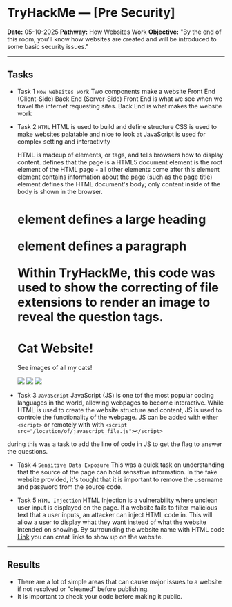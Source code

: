 # TryHackMe — [Pre Security]

**Date:** 05-10-2025 
**Pathway:** How Websites Work
**Objective:** "By the end of this room, you'll know how websites are created and will be introduced to some basic security issues."

---

## Tasks 
- Task 1 `How websites work`
    Two components make a website
        Front End (Client-Side)
        Back End  (Server-Side)
    Front End is what we see when we travel the internet requesting sites.
    Back End is what makes the website work

- Task 2 `HTML`
    HTML is used to build and define structure
    CSS is used to make websites palatable and nice to look at
    JavaScript is used for complex setting and interactivity
    
    HTML is madeup of elements, or tags, and tells browsers how to display content.
        <!DOCTYPE html> defines that the page is a HTML5 document
        <html> element is the root element of the HTML page - all other elements come after this element
        <head> element contains information about the page (such as the page title)
        <body> element defines the HTML document's body; only content inside of the body is shown in the browser.
        <h1> element defines a large heading
        <p> element defines a paragraph
    
    Within TryHackMe, this code was used to show the correcting of file extensions to render an image to reveal the question tags.
            <!DOCTYPE html>
            <html>
                <head>
                    <title>TryHackMe HTML Editor</title>
                </head>
                <body>
                    <h1>Cat Website!</h1>
                    <p>See images of all my cats!</p>
                    <img src='img/cat-1.jpg'>
                    <img src='img/cat-2.jpg'>
                    <img src='img/dog-1.png'>
                </body>
            </html>

- Task 3 `JavaScript`
    JavaScript (JS) is one tof the most popular coding languages in the world, allowing webpages to become interactive.
    While HTML is used to create the website structure and content, JS is used to controle the functionality of the webpage.
        JS can be added with either `<script>` or remotely with  with `<script src="/location/of/javascript_file.js"></script>` 

during this was a task to add the line of code in JS to get the flag to answer the questions.

- Task 4 `Sensitive Data Exposure`
    This was a quick task on understanding that the source of the page can hold sensative information. 
    In the fake website provided, it's tought that it is important to remove the username and password from the source code.

- Task 5 `HTML Injection`
    HTML Injection is a vulnerability where unclean user input is displayed on the page. If a website fails to filter malicious text that a user inputs, an attacker can inject HTML code in.
    This will allow a user to display what they want instead of what the website intended on showing.
    By surrounding the website name with HTML code <a href='example'>Link</a> you can creat links to show up on the website.
---

## Results
- There are a lot of simple areas that can cause major issues to a website if not resolved or "cleaned" before publishing.
- It is important to check your code before making it public.